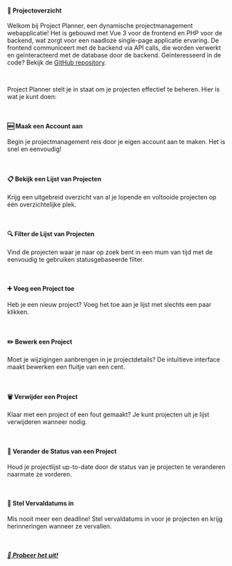 #### 📜 Projectoverzicht
Welkom bij Project Planner, een dynamische projectmanagement webapplicatie! Het is gebouwd met Vue 3 voor de frontend en PHP voor de backend, wat zorgt voor een naadloze single-page applicatie ervaring. De frontend communiceert met de backend via API calls, die worden verwerkt en geïnteracteerd met de database door de backend. Geïnteresseerd in de code? Bekijk de [GitHub repository](https://github.com/ItsMaxDev/Project-Planner).

&nbsp;

Project Planner stelt je in staat om je projecten effectief te beheren. Hier is wat je kunt doen:

&nbsp;

#### 🆕 Maak een Account aan
Begin je projectmanagement reis door je eigen account aan te maken. Het is snel en eenvoudig!

&nbsp;

#### 📋 Bekijk een Lijst van Projecten
Krijg een uitgebreid overzicht van al je lopende en voltooide projecten op één overzichtelijke plek.

&nbsp;

#### 🔍 Filter de Lijst van Projecten
Vind de projecten waar je naar op zoek bent in een mum van tijd met de eenvoudig te gebruiken statusgebaseerde filter.

&nbsp;

#### ➕ Voeg een Project toe
Heb je een nieuw project? Voeg het toe aan je lijst met slechts een paar klikken.

&nbsp;

#### ✏️ Bewerk een Project
Moet je wijzigingen aanbrengen in je projectdetails? De intuïtieve interface maakt bewerken een fluitje van een cent.

&nbsp;

#### 🗑️ Verwijder een Project
Klaar met een project of een fout gemaakt? Je kunt projecten uit je lijst verwijderen wanneer nodig.

&nbsp;

#### 🔄 Verander de Status van een Project
Houd je projectlijst up-to-date door de status van je projecten te veranderen naarmate ze vorderen.

&nbsp;

#### 📅 Stel Vervaldatums in
Mis nooit meer een deadline! Stel vervaldatums in voor je projecten en krijg herinneringen wanneer ze vervallen.

&nbsp;

##### [🚀 Probeer het uit!](https://projects.maxkruiswegt.com/)